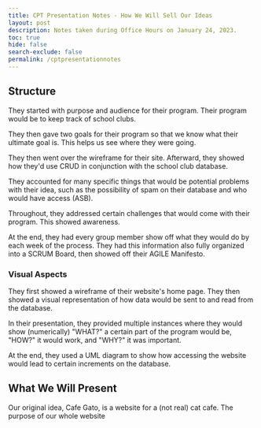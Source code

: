 ```yaml
---
title: CPT Presentation Notes - How We Will Sell Our Ideas
layout: post
description: Notes taken during Office Hours on January 24, 2023.
toc: true
hide: false
search-exclude: false
permalink: /cptpresentationnotes
---
```


## Structure

They started with purpose and audience for their program. Their program would be to keep track of school clubs.

They then gave two goals for their program so that we know what their ultimate goal is. This helps us see where they were going.

They then went over the wireframe for their site. Afterward, they showed how they'd use CRUD in conjunction with the school club database.

They accounted for many specific things that would be potential problems with their idea, such as the possibility of spam on their database and who would have access (ASB).

Throughout, they addressed certain challenges that would come with their program. This showed awareness.

At the end, they had every group member show off what they would do by each week of the process. They had this information also fully organized into a SCRUM Board, then showed off their AGILE Manifesto.

### Visual Aspects

They first showed a wireframe of their website's home page. They then showed a visual representation of how data would be sent to and read from the database.

In their presentation, they provided multiple instances where they would show (numerically) "WHAT?" a certain part of the program would be, "HOW?" it would work, and "WHY?" it was important.

At the end, they used a UML diagram to show how accessing the website would lead to certain increments on the database.

## What We Will Present

Our original idea, Cafe Gato, is a website for a (not real) cat cafe. The purpose of our whole website 